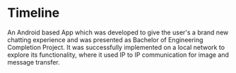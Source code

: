 # Timeline
An Android based App which was developed to give the user's a brand new chatting experience and was presented as Bachelor of Engineering Completion Project. It was successfully implemented on a local network to explore its functionality, where it used IP to IP communication for image and message transfer.
